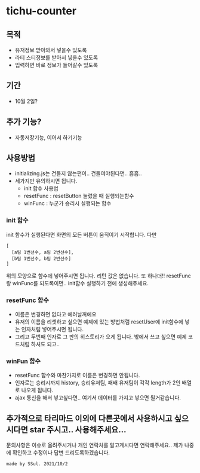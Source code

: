 # tichu-counter

## 목적

- 유저정보 받아와서 넣을수 있도록
- 라티 스티정보를 받아서 넣을수 있도록
- 입력하면 바로 정보가 들어갈수 있도록

## 기간

- 10월 2일?

## 추가 기능?

- 자동저장기능, 이어서 하기기능

## 사용방법

- initializing.js는 건들지 않는편이.. 건들여야된다면.. 흠흠..
- 세가지만 유의하시면 됩니다.
  - init 함수 사용법
  - resetFunc : resetButton 눌렀을 때 실행되는함수
  - winFunc : 누군가 승리시 실행되는 함수

### init 함수

init 함수가 실행된다면 화면의 모든 버튼이 움직이기 시작합니다.
다만

```
[
  [a팀 1번선수, a팀 2번선수],
  [b팀 1번선수, b팀 2번선수]
]
```

위의 모양으로 함수에 넣어주시면 됩니다.
리턴 값은 없습니다.
또 하나더!! resetFunc랑 winFunc를 되도록이면.. init함수 실행하기 전에 생성해주세요.

### resetFunc 함수

- 이름은 변경하면 없다고 에러날꺼에요
- 유저의 이름을 리셋하고 싶으면 예제에 있는 방법처럼 resetUser에 init함수에 넣는 인자처럼 넣어주시면 됩니다.
- 그리고 두번째 인자로 그 판의 히스토리가 오게 됩니다. 밖에서 쓰고 싶으면 예제 코드처럼 하셔도 되고..

### winFun 함수

- resetFunc 함수와 마찬가지로 이름은 변경하면 안됩니다.
- 인자로는 승리시까지 history, 승리유저팀, 패배 유저팀이 각각 length가 2인 배열로 나오게 됩니다.
- ajax 통신을 해서 넣고싶다면.. 여기서 데이터를 가지고 넣으면 될거같습니다.

## 추가적으로 타리마드 이외에 다른곳에서 사용하시고 싶으시다면 star 주시고.. 사용해주세요...

문의사항은 이슈로 올려주시거나 개인 연락처를 알고계시다면 연락해주세요..
제가 나중에 확인하고 수정이나 답변 드리도록하겠습니다.

`made by SSul. 2021/10/2`
